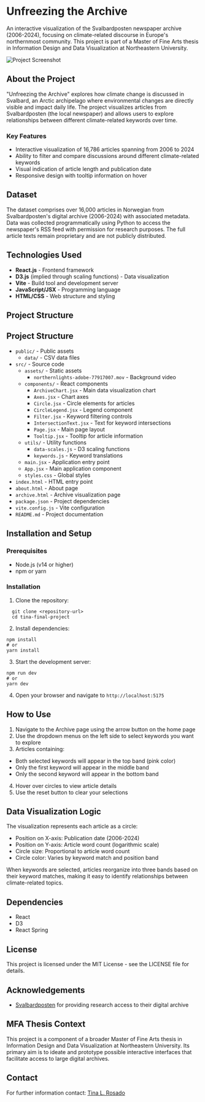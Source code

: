 # Unfreezing the Archive

An interactive visualization of the Svalbardposten newspaper archive (2006-2024), focusing on climate-related discourse in Europe's northernmost community. This project is part of a Master of Fine Arts thesis in Information Design and Data Visualization at Northeastern University.

![Project Screenshot](./src/assets/project-screenshot.png)

## About the Project

"Unfreezing the Archive" explores how climate change is discussed in Svalbard, an Arctic archipelago where environmental changes are directly visible and impact daily life. The project visualizes articles from Svalbardposten (the local newspaper) and allows users to explore relationships between different climate-related keywords over time.

### Key Features

- Interactive visualization of 16,786 articles spanning from 2006 to 2024
- Ability to filter and compare discussions around different climate-related keywords
- Visual indication of article length and publication date
- Responsive design with tooltip information on hover

## Dataset

The dataset comprises over 16,000 articles in Norwegian from Svalbardposten's digital archive (2006-2024) with associated metadata. Data was collected programmatically using Python to access the newspaper's RSS feed with permission for research purposes. The full article texts remain proprietary and are not publicly distributed.

## Technologies Used

- **React.js** - Frontend framework
- **D3.js** (implied through scaling functions) - Data visualization
- **Vite** - Build tool and development server
- **JavaScript/JSX** - Programming language
- **HTML/CSS** - Web structure and styling

## Project Structure
## Project Structure

- `public/` - Public assets
  - `data/` - CSV data files
- `src/` - Source code
  - `assets/` - Static assets
    - `northernlights-adobe-77917007.mov` - Background video
  - `components/` - React components
    - `ArchiveChart.jsx` - Main data visualization chart
    - `Axes.jsx` - Chart axes
    - `Circle.jsx` - Circle elements for articles
    - `CircleLegend.jsx` - Legend component
    - `Filter.jsx` - Keyword filtering controls
    - `IntersectionText.jsx` - Text for keyword intersections
    - `Page.jsx` - Main page layout
    - `Tooltip.jsx` - Tooltip for article information
  - `utils/` - Utility functions
    - `data-scales.js` - D3 scaling functions
    - `keywords.js` - Keyword translations
  - `main.jsx` - Application entry point
  - `App.jsx` - Main application component
  - `styles.css` - Global styles
- `index.html` - HTML entry point
- `about.html` - About page
- `archive.html` - Archive visualization page
- `package.json` - Project dependencies
- `vite.config.js` - Vite configuration
- `README.md` - Project documentation

## Installation and Setup

### Prerequisites
- Node.js (v14 or higher)
- npm or yarn

### Installation

1. Clone the repository:

 ```
   git clone <repository-url>
   cd tina-final-project
   ```

2. Install dependencies:

```
npm install
# or
yarn install
```

3. Start the development server:

```
npm run dev
# or
yarn dev
```

4. Open your browser and navigate to `http://localhost:5175`

## How to Use

1. Navigate to the Archive page using the arrow button on the home page
2. Use the dropdown menus on the left side to select keywords you want to explore
3. Articles containing:
- Both selected keywords will appear in the top band (pink color)
- Only the first keyword will appear in the middle band
- Only the second keyword will appear in the bottom band
4. Hover over circles to view article details
5. Use the reset button to clear your selections

## Data Visualization Logic

The visualization represents each article as a circle:
- Position on X-axis: Publication date (2006-2024)
- Position on Y-axis: Article word count (logarithmic scale)
- Circle size: Proportional to article word count
- Circle color: Varies by keyword match and position band

When keywords are selected, articles reorganize into three bands based on their keyword matches, making it easy to identify relationships between climate-related topics.

## Dependencies

- React
- D3
- React Spring

## License

This project is licensed under the MIT License - see the LICENSE file for details.

## Acknowledgements

- [Svalbardposten](https://www.svalbardposten.no) for providing research access to their digital archive

## MFA Thesis Context

This project is a component of a broader Master of Fine Arts thesis in Information Design and Data Visualization at Northeastern University. Its primary aim is to ideate and prototype possible interactive interfaces that facilitate access to large digital archives.

## Contact

For further information contact: [Tina L. Rosado](https://www.linkedin.com/in/tinalrosado)